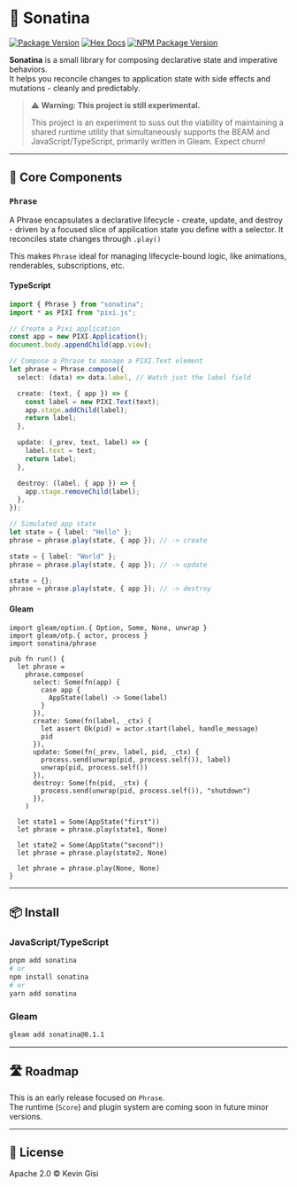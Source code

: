 # 🎼 Sonatina

[![Package Version](https://img.shields.io/hexpm/v/sonatina)](https://hex.pm/packages/sonatina)
[![Hex Docs](https://img.shields.io/badge/hex-docs-ffaff3)](https://hexdocs.pm/sonatina/)
[![NPM Package Version](https://img.shields.io/npm/v/sonatina)](https://www.npmjs.com/package/sonatina)

**Sonatina** is a small library for composing declarative state and imperative behaviors.  
It helps you reconcile changes to application state with side effects and mutations - cleanly and predictably.

> ⚠️ **Warning: This project is still experimental.**
>
> This project is an experiment to suss out the viability of maintaining a
> shared runtime utility that simultaneously supports the BEAM and
> JavaScript/TypeScript, primarily written in Gleam. Expect churn!

---

## 🧱 Core Components

### `Phrase`

A Phrase encapsulates a declarative lifecycle - create, update, and destroy -
driven by a focused slice of application state you define with a selector.
It reconciles state changes through `.play()`

This makes `Phrase` ideal for managing lifecycle-bound logic, like animations, renderables, subscriptions, etc.

#### TypeScript
```ts
import { Phrase } from "sonatina";
import * as PIXI from "pixi.js";

// Create a Pixi application
const app = new PIXI.Application();
document.body.appendChild(app.view);

// Compose a Phrase to manage a PIXI.Text element
let phrase = Phrase.compose({
  select: (data) => data.label, // Watch just the label field

  create: (text, { app }) => {
    const label = new PIXI.Text(text);
    app.stage.addChild(label);
    return label;
  },

  update: (_prev, text, label) => {
    label.text = text;
    return label;
  },

  destroy: (label, { app }) => {
    app.stage.removeChild(label);
  },
});

// Simulated app state
let state = { label: "Hello" };
phrase = phrase.play(state, { app }); // -> create

state = { label: "World" };
phrase = phrase.play(state, { app }); // -> update

state = {};
phrase = phrase.play(state, { app }); // -> destroy
```

#### Gleam
```gleam
import gleam/option.{ Option, Some, None, unwrap }
import gleam/otp.{ actor, process }
import sonatina/phrase

pub fn run() {
  let phrase =
    phrase.compose(
      select: Some(fn(app) {
        case app {
          AppState(label) -> Some(label)
        }
      }),
      create: Some(fn(label, _ctx) {
        let assert Ok(pid) = actor.start(label, handle_message)
        pid
      }),
      update: Some(fn(_prev, label, pid, _ctx) {
        process.send(unwrap(pid, process.self()), label)
        unwrap(pid, process.self())
      }),
      destroy: Some(fn(pid, _ctx) {
        process.send(unwrap(pid, process.self()), "shutdown")
      }),
    )

  let state1 = Some(AppState("first"))
  let phrase = phrase.play(state1, None)

  let state2 = Some(AppState("second"))
  let phrase = phrase.play(state2, None)

  let phrase = phrase.play(None, None)
}
```

---

## 📦 Install

### JavaScript/TypeScript
```bash
pnpm add sonatina
# or
npm install sonatina
# or
yarn add sonatina
```

### Gleam
```bash
gleam add sonatina@0.1.1
```

---

## 🛣️ Roadmap

This is an early release focused on `Phrase`.  
The runtime (`Score`) and plugin system are coming soon in future minor versions.

---

## 📜 License

Apache 2.0 © Kevin Gisi
